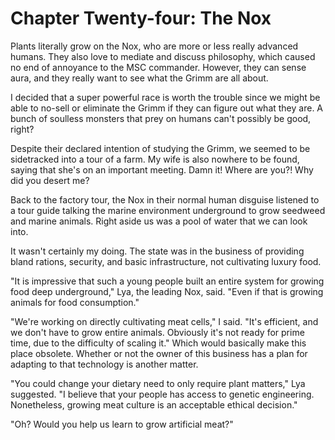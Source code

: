 # Chapter Twenty-four: The Nox

Plants literally grow on the Nox, who are more or less really advanced humans. They also love to mediate and discuss philosophy, which caused no end of annoyance to the MSC commander. However, they can sense aura, and they really want to see what the Grimm are all about.

I decided that a super powerful race is worth the trouble since we might be able to no-sell or eliminate the Grimm if they can figure out what they are. A bunch of soulless monsters that prey on humans can't possibly be good, right?

Despite their declared intention of studying the Grimm, we seemed to be sidetracked into a tour of a farm. My wife is also nowhere to be found, saying that she's on an important meeting. Damn it! Where are you?! Why did you desert me?

Back to the factory tour, the Nox in their normal human disguise listened to a tour guide talking the marine environment underground to grow seedweed and marine animals. Right aside us was a pool of water that we can look into.

It wasn't certainly my doing. The state was in the business of providing bland rations, security, and basic infrastructure, not cultivating luxury food.

"It is impressive that such a young people built an entire system for growing food deep underground," Lya, the leading Nox, said. "Even if that is growing animals for food consumption."

"We're working on directly cultivating meat cells," I said. "It's efficient, and we don't have to grow entire animals. Obviously it's not ready for prime time, due to the difficulty of scaling it." Which would basically make this place obsolete. Whether or not the owner of this business has a plan for adapting to that technology is another matter.

"You could change your dietary need to only require plant matters," Lya suggested. "I believe that your people has access to genetic engineering. Nonetheless, growing meat culture is an acceptable ethical decision."

"Oh? Would you help us learn to grow artificial meat?"
